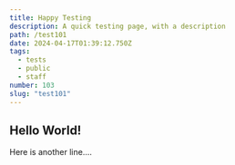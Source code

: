 ```yaml
---
title: Happy Testing
description: A quick testing page, with a description
path: /test101
date: 2024-04-17T01:39:12.750Z
tags:
  - tests
  - public
  - staff
number: 103
slug: "test101"
---
```


## Hello World!

Here is another line....

